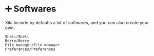# ➕ Softwares

Xila include by defaults a lot of softwares, and you can also create your own.

```{toctree}
Shell/Shell
Berry/Berry
File manager/File manager
Preferences/Preferences
```